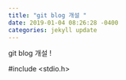 ```yaml
---
title: "git blog 개설 "
date: 2019-01-04 08:26:28 -0400
categories: jekyll update
---
```


git blog 개설 !

#include <stdio.h>
